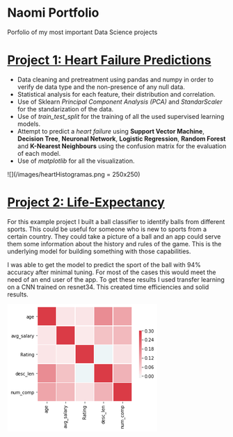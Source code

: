 # Naomi Portfolio
Porfolio of my most important Data Science projects

# [Project 1: Heart Failure Predictions](https://github.com/NaomiPadillaM/Heart-Failure-Predictions.git)
* Data cleaning and pretreatment using pandas and numpy in order to verify de data type and the non-presence of any null data.
* Statistical analysis for each feature, their distribution and correlation.
* Use of Sklearn *Principal Component Analysis (PCA)* and *StandarScaler* for the standarization of the data.
* Use of *train_test_split* for the training of all the used supervised learning models.
* Attempt to predict a _heart failure_ using **Support Vector Machine**, **Decision Tree**, **Neuronal Network**, **Logistic Regression**, **Random Forest** and **K-Nearest Neighbours** using the confusion matrix for the evaluation of each model.
* Use of _matplotlib_ for all the visualization.

![](/images/heartHistogramas.png = 250x250)


# [Project 2: Life-Expectancy](https://github.com/NaomiPadillaM/Life-Expectancy.git) 
For this example project I built a ball classifier to identify balls from different sports. This could be useful for someone who is new to sports from a certain country. They could take a picture of a ball and an app could serve them some information about the history and rules of the game. This is the underlying model for building something with those capabilities. 

I was able to get the model to predict the sport of the ball with 94% accuracy after minimal tuning. For most of the cases this would meet the need of an end user of the app. To get these results I used transfer learning on a CNN trained on resnet34. This created time efficiencies and solid results.

![](/images/correlation_visual.png)
